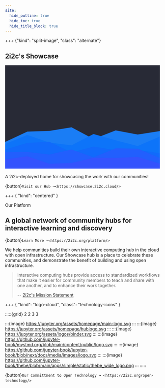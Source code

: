 ```yaml
---
site:
  hide_outline: true
  hide_toc: true
  hide_title_block: true
---
```


+++ {"kind": "split-image", "class": "alternate"}

## 2i2c's Showcase

![](../media/card.svg)

A 2i2c-deployed home for showcasing the work with our communities!

{button}`Visit our Hub →<https://showcase.2i2c.cloud/>`

<!--

+++ { "kind": "logo-cloud", "class": "community-logos" }

::::{grid} 3 3 3 3
:::{card}
:url: https://nasa.gov
![NASA logo](https://github.com/2i2c-org/2i2c-org.github.io/blob/main/static/images/logos/community/nasa.svg)
:::
:::{card}
:url: https://www.si.edu/
![Smithsonian logo](https://github.com/2i2c-org/2i2c-org.github.io/blob/main/static/images/logos/community/smithsonian.svg)
:::
:::{card}
:url: https://www.hhmi.org/
![Howard Hughes Medical Institute logo](https://github.com/2i2c-org/2i2c-org.github.io/blob/main/static/images/logos/community/howard-hughes-medical-institute.svg)
:::
:::{card}
:url: https://ncas.ac.uk/
![NCAS logo](https://github.com/2i2c-org/2i2c-org.github.io/blob/main/static/images/logos/community/ncas.png)
:::
:::{card}
:url: https://pangeo.io/
![Pangeo logo](https://github.com/2i2c-org/2i2c-org.github.io/blob/main/static/images/logos/community/pangeo.svg)
:::
:::{card}
:url: https://www.utoronto.ca/
![University of toronto logo](https://github.com/2i2c-org/2i2c-org.github.io/blob/main/static/images/logos/community/university-of-toronto.svg)
:::
:::{card}
:url: https://columbia.edu/
![Columbia University logo](https://github.com/2i2c-org/2i2c-org.github.io/blob/main/static/images/logos/community/columbia-university.png)
:::
::::

-->

+++ { "kind": "centered" }

Our Platform

## A global network of community hubs for interactive learning and discovery

{button}`Learn More →<https://2i2c.org/platform/>`

We help communities build their own interactive computing hub in the cloud with open infrastructure. Our Showcase hub is a place to celebrate these communities, and demonstrate the benefit of building and using open infrastructure.

> Interactive computing hubs provide access to standardized workflows that make it easier for community members to teach and share with one another, and to enhance their work together.
>
> -- [2i2c's Mission Statement](https://2i2c.org/mission/)

+++ { "kind": "logo-cloud", "class": "technology-icons" }

:::::{grid} 2 2 3 3

:::{image} https://jupyter.org/assets/homepage/main-logo.svg
:::
:::{image} https://jupyter.org/assets/homepage/hublogo.svg
:::
:::{image} https://jupyter.org/assets/logos/binder.svg
:::
:::{image} https://github.com/jupyter-book/mystmd.org/blob/main/content/public/logo.svg
:::
:::{image} https://github.com/jupyter-book/jupyter-book/blob/next/docs/media/images/logo.svg
:::
:::{image} https://github.com/jupyter-book/thebe/blob/main/apps/simple/static/thebe_wide_logo.png
:::
:::::

{button}`Our Committment to Open Technology → <https://2i2c.org/open-technology/>`
